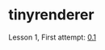 # tinyrenderer

Lesson 1, First attempt: [0.1](https://github.com/sT4R3K/tinyrenderer/blob/0179d054cc02ac7ba62730f18df6d4a798e0014b/main.cpp)
